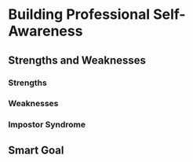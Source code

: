 # Building Professional Self-Awareness

## Strengths and Weaknesses

### Strengths

### Weaknesses

### Impostor Syndrome

## Smart Goal
